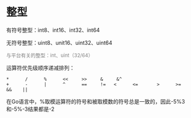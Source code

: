 # 整型
有符号整型：int8、int16、int32、int64

无符号整型：uint8、unit16、uint32、uint64

<span style="color:grey;font-size:small">与平台有关的整型：int、uint（32/64）</span>

运算符优先级顺序递减排列：
```
*      /      %      <<     >>     &     &^
+      -      |      ^      ==     !=   <      <=       >      >=    &&    ||
```
在Go语言中，%取模运算符的符号和被取模数的符号总是一致的，因此-5%3和-5%-3结果都是-2